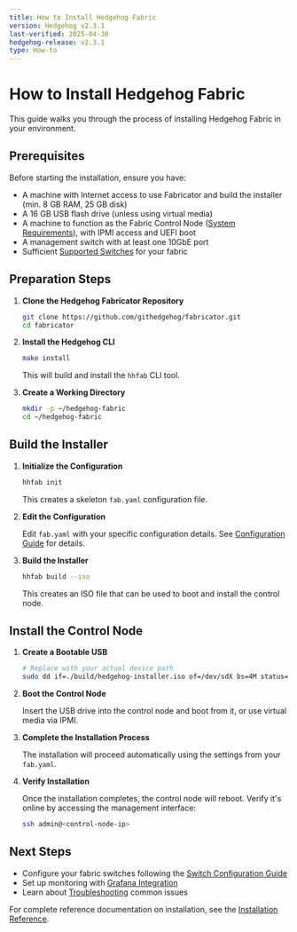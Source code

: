 ```yaml
---
title: How to Install Hedgehog Fabric
version: Hedgehog v2.3.1
last-verified: 2025-04-30
hedgehog-release: v2.3.1
type: How-to
---
```


# How to Install Hedgehog Fabric

This guide walks you through the process of installing Hedgehog Fabric in your environment.

## Prerequisites

Before starting the installation, ensure you have:

- A machine with Internet access to use Fabricator and build the installer (min. 8 GB RAM, 25 GB disk)
- A 16 GB USB flash drive (unless using virtual media)
- A machine to function as the Fabric Control Node ([System Requirements](../install-upgrade/requirements.md)), with IPMI access and UEFI boot
- A management switch with at least one 10GbE port
- Sufficient [Supported Switches](../reference/supported-devices.md) for your fabric

## Preparation Steps

1. **Clone the Hedgehog Fabricator Repository**

   ```bash
   git clone https://github.com/githedgehog/fabricator.git
   cd fabricator
   ```

2. **Install the Hedgehog CLI**

   ```bash
   make install
   ```

   This will build and install the `hhfab` CLI tool.

3. **Create a Working Directory**

   ```bash
   mkdir -p ~/hedgehog-fabric
   cd ~/hedgehog-fabric
   ```

## Build the Installer

1. **Initialize the Configuration**

   ```bash
   hhfab init
   ```

   This creates a skeleton `fab.yaml` configuration file.

2. **Edit the Configuration**

   Edit `fab.yaml` with your specific configuration details. See [Configuration Guide](../install-upgrade/config.md) for details.

3. **Build the Installer**

   ```bash
   hhfab build --iso
   ```

   This creates an ISO file that can be used to boot and install the control node.

## Install the Control Node

1. **Create a Bootable USB**

   ```bash
   # Replace with your actual device path
   sudo dd if=./build/hedgehog-installer.iso of=/dev/sdX bs=4M status=progress
   ```

2. **Boot the Control Node**

   Insert the USB drive into the control node and boot from it, or use virtual media via IPMI.

3. **Complete the Installation Process**

   The installation will proceed automatically using the settings from your `fab.yaml`.

4. **Verify Installation**

   Once the installation completes, the control node will reboot. Verify it's online by accessing the management interface:

   ```bash
   ssh admin@<control-node-ip>
   ```

## Next Steps

- Configure your fabric switches following the [Switch Configuration Guide](../install-upgrade/config.md)
- Set up monitoring with [Grafana Integration](../user-guide/grafana.md)
- Learn about [Troubleshooting](./troubleshooting-fabric.md) common issues

For complete reference documentation on installation, see the [Installation Reference](../install-upgrade/install.md).

<!-- validated via grep_search: fabric/cmd/fabric-gen -->
